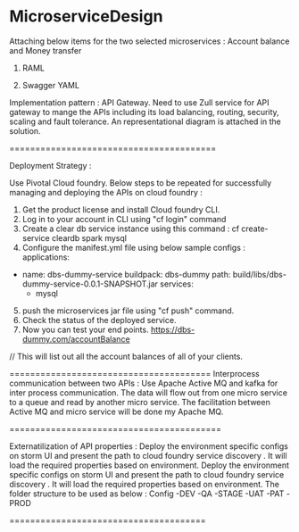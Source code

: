 # MicroserviceDesign

Attaching below items for the two selected microservices : Account balance and Money transfer 

 
1. RAML 

2. Swagger YAML 

Implementation pattern : 
API Gateway. Need to use Zull service for API gateway to mange the APIs including its load balancing, routing, security, scaling and fault tolerance. An representational diagram is attached in the solution.

========================================

Deployment Strategy :

Use Pivotal Cloud foundry.
Below steps to be repeated for successfully managing and deploying the APIs on cloud foundry :
1. Get the product license and install Cloud foundry CLI.
2. Log in to your account in CLI using "cf login" command
3. Create a clear db service instance using this command : cf create-service cleardb spark mysql
4. Configure the manifest.yml file using below sample configs :
applications:
  - name: dbs-dummy-service
    buildpack: dbs-dummy
    path: build/libs/dbs-dummy-service-0.0.1-SNAPSHOT.jar
    services:
      - mysql
      
5. push the microservices jar file using "cf push" command.
6. Check the status of the deployed service.
7. Now you can test your end points.
https://dbs-dummy.com/accountBalance

// This will list out all the account balances of all of your clients.

=======================================
Interprocess communication between two APIs :
Use Apache Active MQ and kafka for inter process communication. The data will flow out from one micro service to a queue and read by another micro service. The facilitation between Active MQ and micro service will be done my Apache MQ.

=========================================

Externatilization of API properties :
Deploy the environment specific configs on storm UI and present the path to cloud foundry service discovery . It will load the required properties based on environment.
Deploy the environment specific configs on storm UI and present the path to cloud foundry service discovery . It will load the required properties based on environment.
The folder structure to be used as below :
Config
	-DEV
	-QA
	-STAGE
	-UAT
	-PAT
	-PROD

======================================




